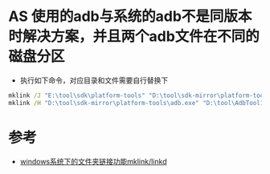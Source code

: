# AS 使用的adb与系统的adb不是同版本时解决方案，并且两个adb文件在不同的磁盘分区
- 执行如下命令，对应目录和文件需要自行替换下
```cmd
mklink /J "E:\tool\sdk\platform-tools" "D:\tool\sdk-mirror\platform-tools" # 将AS使用的adb所在目录移动到与系统adb同磁盘分区下，然后执行该条命令进行目录链接，让AS还能在原始目录下找到adb文件，若是两个adb文件在同一个磁盘分区，可以不用执行该条命令
mklink /H "D:\tool\sdk-mirror\platform-tools\adb.exe" "D:\tool\AdbTool1.0.1\adb.exe" # 将移动后的adb文件删除或备份下，然后执行该条命令，将系统adb链接到AS的adb，然后AS再执行adb命令就是执行的系统adb了
```
# 参考
- [windows系统下的文件夹链接功能mklink/linkd](https://www.cnblogs.com/plusium/archive/2010/03/17/1688511.html)
